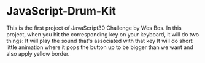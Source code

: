 # JavaScript-Drum-Kit
This is the first project of JavaScript30 Challenge by Wes Bos.  In this project, when you hit the corresponding key on your keyboard, it will do two things:   It will play the sound that's associated with that key It will do short little animation where it pops the button up to be bigger than we want and also apply yellow border.
